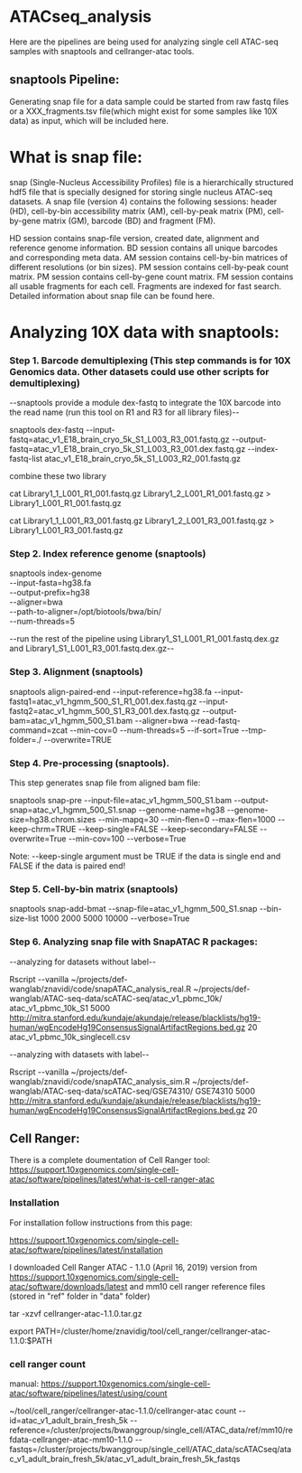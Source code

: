 # ATACseq_analysis

Here are the pipelines are being used for analyzing single cell ATAC-seq samples with snaptools and cellranger-atac tools.

## snaptools Pipeline:

Generating snap file for a data sample could be started from raw fastq files or a XXX_fragments.tsv file(which might exist for some samples like 10X data) as input, which will be included here.



# What is snap file:

snap (Single-Nucleus Accessibility Profiles) file is a hierarchically structured hdf5 file that is specially designed for storing single nucleus ATAC-seq datasets. A snap file (version 4) contains the following sessions: header (HD), cell-by-bin accessibility matrix (AM), cell-by-peak matrix (PM), cell-by-gene matrix (GM), barcode (BD) and fragment (FM).

HD session contains snap-file version, created date, alignment and reference genome information.
BD session contains all unique barcodes and corresponding meta data.
AM session contains cell-by-bin matrices of different resolutions (or bin sizes).
PM session contains cell-by-peak count matrix. PM session contains cell-by-gene count matrix.
FM session contains all usable fragments for each cell. Fragments are indexed for fast search. Detailed information about snap file can be found here.

# Analyzing 10X data with snaptools:

### Step 1. Barcode demultiplexing (This step commands is for 10X Genomics data. Other datasets could use other scripts for demultiplexing)
--snaptools provide a module dex-fastq to integrate the 10X barcode into the read name (run this tool on R1 and R3 for all library files)--

snaptools dex-fastq --input-fastq=atac_v1_E18_brain_cryo_5k_S1_L003_R3_001.fastq.gz --output-fastq=atac_v1_E18_brain_cryo_5k_S1_L003_R3_001.dex.fastq.gz --index-fastq-list atac_v1_E18_brain_cryo_5k_S1_L003_R2_001.fastq.gz

combine these two library

cat Library1_1_L001_R1_001.fastq.gz Library1_2_L001_R1_001.fastq.gz > Library1_L001_R1_001.fastq.gz

cat Library1_1_L001_R3_001.fastq.gz Library1_2_L001_R3_001.fastq.gz > Library1_L001_R3_001.fastq.gz

### Step 2. Index reference genome (snaptools)
snaptools index-genome  \
	--input-fasta=hg38.fa  \
	--output-prefix=hg38  \
	--aligner=bwa  \
	--path-to-aligner=/opt/biotools/bwa/bin/  \
	--num-threads=5

--run the rest of the pipeline using Library1_S1_L001_R1_001.fastq.dex.gz and Library1_S1_L001_R3_001.fastq.dex.gz--


### Step 3. Alignment (snaptools)
snaptools align-paired-end --input-reference=hg38.fa --input-fastq1=atac_v1_hgmm_500_S1_R1_001.dex.fastq.gz --input-fastq2=atac_v1_hgmm_500_S1_R3_001.dex.fastq.gz --output-bam=atac_v1_hgmm_500_S1.bam --aligner=bwa --read-fastq-command=zcat --min-cov=0 --num-threads=5 --if-sort=True --tmp-folder=./ --overwrite=TRUE


### Step 4. Pre-processing (snaptools).
This step generates snap file from aligned bam file:

snaptools snap-pre --input-file=atac_v1_hgmm_500_S1.bam --output-snap=atac_v1_hgmm_500_S1.snap --genome-name=hg38 --genome-size=hg38.chrom.sizes --min-mapq=30 --min-flen=0 --max-flen=1000 --keep-chrm=TRUE --keep-single=FALSE --keep-secondary=FALSE --overwrite=True --min-cov=100 --verbose=True

Note: --keep-single argument must be TRUE if the data is single end and FALSE if the data is paired end!


### Step 5. Cell-by-bin matrix (snaptools)
snaptools snap-add-bmat --snap-file=atac_v1_hgmm_500_S1.snap --bin-size-list 1000 2000 5000 10000 --verbose=True

### Step 6. Analyzing snap file with SnapATAC R packages:
--analyzing for datasets without label--

Rscript --vanilla ~/projects/def-wanglab/znavidi/code/snapATAC_analysis_real.R ~/projects/def-wanglab/ATAC-seq-data/scATAC-seq/atac_v1_pbmc_10k/ atac_v1_pbmc_10k_S1 5000 http://mitra.stanford.edu/kundaje/akundaje/release/blacklists/hg19-human/wgEncodeHg19ConsensusSignalArtifactRegions.bed.gz 20 atac_v1_pbmc_10k_singlecell.csv

--analyzing with datasets with label--

Rscript --vanilla ~/projects/def-wanglab/znavidi/code/snapATAC_analysis_sim.R ~/projects/def-wanglab/ATAC-seq-data/scATAC-seq/GSE74310/ GSE74310 5000 http://mitra.stanford.edu/kundaje/akundaje/release/blacklists/hg19-human/wgEncodeHg19ConsensusSignalArtifactRegions.bed.gz 20



## Cell Ranger:

There is a complete doumentation of Cell Ranger tool: https://support.10xgenomics.com/single-cell-atac/software/pipelines/latest/what-is-cell-ranger-atac

### Installation
For installation follow instructions from this page:

https://support.10xgenomics.com/single-cell-atac/software/pipelines/latest/installation

I downloaded Cell Ranger ATAC - 1.1.0 (April 16, 2019) version from https://support.10xgenomics.com/single-cell-atac/software/downloads/latest and mm10 cell ranger reference files (stored in "ref" folder in "data" folder)

tar -xzvf cellranger-atac-1.1.0.tar.gz

export PATH=/cluster/home/znavidig/tool/cell_ranger/cellranger-atac-1.1.0:$PATH

### cell ranger count

manual: https://support.10xgenomics.com/single-cell-atac/software/pipelines/latest/using/count

~/tool/cell_ranger/cellranger-atac-1.1.0/cellranger-atac count --id=atac_v1_adult_brain_fresh_5k --reference=/cluster/projects/bwanggroup/single_cell/ATAC_data/ref/mm10/refdata-cellranger-atac-mm10-1.1.0 --fastqs=/cluster/projects/bwanggroup/single_cell/ATAC_data/scATACseq/atac_v1_adult_brain_fresh_5k/atac_v1_adult_brain_fresh_5k_fastqs


